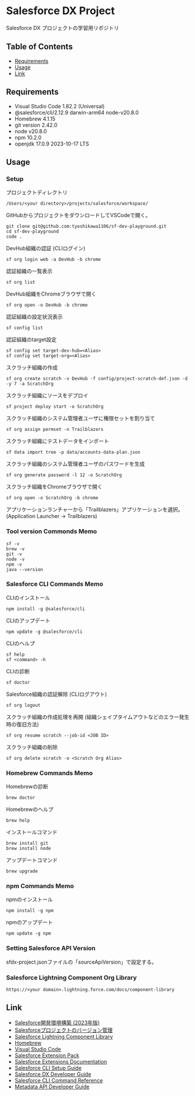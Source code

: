# Salesforce DX Project
Salesforce DX プロジェクトの学習用リポジトリ

## Table of Contents
- [Requirements](#requirements)
- [Usage](#usage)
- [Link](#link)

## Requirements
- Visual Studio Code 1.82.2 (Universal)
- @salesforce/cli/2.12.9 darwin-arm64 node-v20.8.0
- Homebrew 4.1.15
- git version 2.42.0
- node v20.8.0
- npm 10.2.0
- openjdk 17.0.9 2023-10-17 LTS

## Usage
### Setup
プロジェクトディレクトリ
```
/Users/<your directory>/projects/salesforce/workspace/
```

GitHubからプロジェクトをダウンロードしてVSCodeで開く。
```
git clone git@github.com:tyoshikawa1106/sf-dev-playground.git
cd sf-dev-playground
code .
```

DevHub組織の認証 (CLIログイン)
```
sf org login web -a DevHub -b chrome
```

認証組織の一覧表示
```
sf org list
```

DevHub組織をChromeブラウザで開く
```
sf org open -o DevHub -b chrome
```

認証組織の設定状況表示
```
sf config list
```

認証組織のtarget設定
```
sf config set target-dev-hub=<Alias>
sf config set target-org=<Alias>
```

スクラッチ組織の作成
```
sf org create scratch -v DevHub -f config/project-scratch-def.json -d -y 7 -a ScratchOrg
```

スクラッチ組織にソースをデプロイ
```
sf project deploy start -o ScratchOrg
```

スクラッチ組織のシステム管理者ユーザに権限セットを割り当て
```
sf org assign permset -n Trailblazers
```

スクラッチ組織にテストデータをインポート
```
sf data import tree -p data/accounts-data-plan.json
```

スクラッチ組織のシステム管理者ユーザのパスワードを生成
```
sf org generate password -l 12 -o ScratchOrg
```

スクラッチ組織をChromeブラウザで開く
```
sf org open -o ScratchOrg -b chrome
```

アプリケーションランチャーから「Trailblazers」アプリケーションを選択。
(Application Launcher → Trailblazers)

### Tool version Commonds Memo
```
sf -v
brew -v
git -v
node -v
npm -v
java --version
```

### Salesforce CLI Commands Memo
CLIのインストール
```
npm install -g @salesforce/cli
```

CLIのアップデート
```
npm update -g @salesforce/cli
```

CLIのヘルプ
```
sf help
sf <command> -h
```

CLIの診断
```
sf doctor
```

Salesforce組織の認証解除 (CLIログアウト)
```
sf org logout
```

スクラッチ組織の作成処理を再開 (組織シェイプタイムアウトなどのエラー発生時の復旧方法)
```
sf org resume scratch --job-id <JOB ID>
```

スクラッチ組織の削除
```
sf org delete scratch -o <Scratch Org Alias>
```

### Homebrew Commands Memo
Homebrewの診断
```
brew doctor
```

Homebrewのヘルプ
```
brew help
```

インストールコマンド
```
brew install git
brew install node
```

アップデートコマンド
```
brew upgrade
```

### npm Commands Memo
npmのインストール
```
npm install -g npm
```

npmのアップデート
```
npm update -g npm
```

### Setting Salesforce API Version
sfdx-project.jsonファイルの「sourceApiVersion」で設定する。

### Salesforce Lightning Component Org Library
```
https://<your domain>.lightning.force.com/docs/component-library
```

## Link
- [Salesforce開発環境構築 (2023年版)](https://speakerdeck.com/tyoshikawa1106/salesforcekai-fa-huan-jing-gou-zhu-2023nian-ban)
- [Salesforceプロジェクトのバージョン管理](https://speakerdeck.com/tyoshikawa1106/salesforcepuroziekutonobaziyonguan-li)
- [Salesforce Lightning Component Library](https://developer.salesforce.com/docs/component-library/overview/components)
- [Homebrew](https://brew.sh/index_ja)
- [Visual Studio Code](https://code.visualstudio.com)
- [Salesforce Extension Pack](https://marketplace.visualstudio.com/items?itemName=salesforce.salesforcedx-vscode)
- [Salesforce Extensions Documentation](https://developer.salesforce.com/tools/vscode/)
- [Salesforce CLI Setup Guide](https://developer.salesforce.com/docs/atlas.en-us.sfdx_setup.meta/sfdx_setup/sfdx_setup_intro.htm)
- [Salesforce DX Developer Guide](https://developer.salesforce.com/docs/atlas.en-us.sfdx_dev.meta/sfdx_dev/sfdx_dev_intro.htm)
- [Salesforce CLI Command Reference](https://developer.salesforce.com/docs/atlas.en-us.sfdx_cli_reference.meta/sfdx_cli_reference/cli_reference.htm)
- [Metadata API Developer Guide](https://developer.salesforce.com/docs/atlas.en-us.244.0.api_meta.meta/api_meta/meta_types_list.htm)
